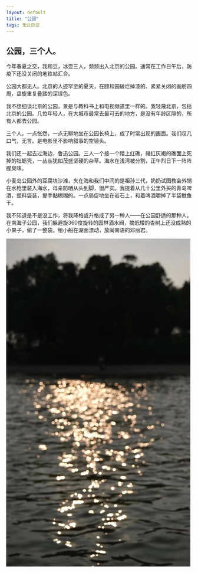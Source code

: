 ```yaml
---
layout: default
title: "公园"
tags: 无业日记
---
```


## 公园，三个人。

今年春夏之交，我和豆，冰壶三人，频频出入北京的公园。通常在工作日午后，防疫下还没关闭的地铁站汇合。

公园大都无人。北京的人迹罕至的夏天，在颐和园破烂掉漆的、紧紧关闭的画舫四周，盘旋重复叠踏的深绿色。<br>

我不想细谈北京的公园，景是与教科书上和电视频道里一样的。我轻蔑北京，包括北京的公园。几位年轻人，在大城市最常去最可去的地方，是没有年龄区隔的，所有人都去公园。

三个人，一点怅然，一点无聊地坐在公园长椅上，成了时常出现的画面。我们叹几口气，无言。是电影里不影响叙事的空镜头。

我们还一起去过海边，鲁迅公园。三人一个接一个踏上红礁，赭红灰褐的礁面上死掉的牡蛎壳，一丛丛犹如茂盛坚硬的杂草。海水在浅湾被分割，正午烈日下一阵阵腥臭味。

小麦岛公园外的豆腐块沙滩，夹在海和我们中间的是祖孙三代，奶奶试图教会外甥在水枪里装入海水，母亲防晒从头到脚，很严实。我提着从几十公里外买的青岛啤酒，塑料袋装，提手黏糊糊的。一点局促地坐在岩石上，和着啤酒嚼掉了半袋鱿鱼干。

我不知道是不是没工作，将我降格或升格成了另一种人——在公园舒适的那种人。在南海子公园，我们躲避旋360度旋转的园林洒水阀，摘低矮的杏树上还没成熟的小果子，偷了一整袋。租小船在湖面漂动，放闽南语的邓丽君。


![test](/assets/img/gongyuan.jpg)